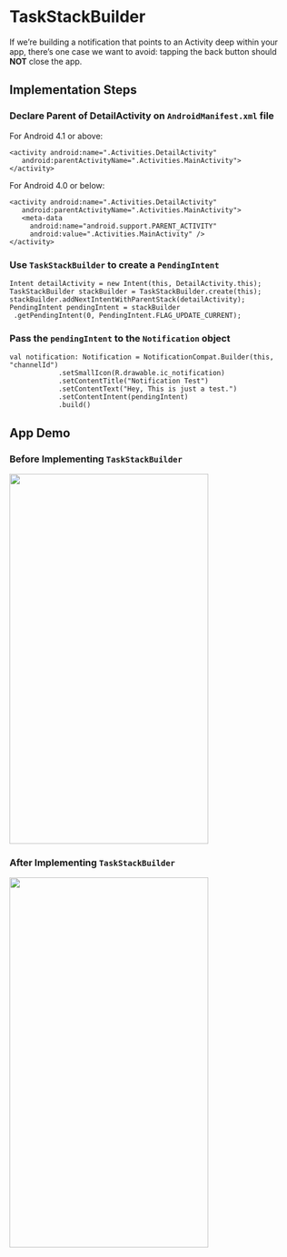 # TaskStackBuilder
If we’re building a notification that points to an Activity deep within your app, there’s one case we want to avoid: tapping the back button should **NOT** close the app.

## Implementation Steps
### Declare Parent of DetailActivity on `AndroidManifest.xml` file
For Android 4.1 or above:
```
<activity android:name=".Activities.DetailActivity"
   android:parentActivityName=".Activities.MainActivity">
</activity>
```
For Android 4.0 or below:
```
<activity android:name=".Activities.DetailActivity"
   android:parentActivityName=".Activities.MainActivity">
   <meta-data
     android:name="android.support.PARENT_ACTIVITY"
     android:value=".Activities.MainActivity" />
</activity>
```

### Use `TaskStackBuilder` to create a `PendingIntent`
```
Intent detailActivity = new Intent(this, DetailActivity.this);
TaskStackBuilder stackBuilder = TaskStackBuilder.create(this);
stackBuilder.addNextIntentWithParentStack(detailActivity);
PendingIntent pendingIntent = stackBuilder
 .getPendingIntent(0, PendingIntent.FLAG_UPDATE_CURRENT);
```

### Pass the `pendingIntent` to the `Notification` object
```
val notification: Notification = NotificationCompat.Builder(this, "channelId")
            .setSmallIcon(R.drawable.ic_notification)
            .setContentTitle("Notification Test")
            .setContentText("Hey, This is just a test.")
            .setContentIntent(pendingIntent)
            .build()
```

## App Demo
### Before Implementing `TaskStackBuilder`
<img src="https://i.gyazo.com/72ea26a83533d8f5de24281231414035.gif" width="350px" height="650px" />

### After Implementing `TaskStackBuilder`
<img src="https://i.gyazo.com/68ffa18c1a55ab4b5a080f8cf03923bf.gif" width="350px" height="650px" />
